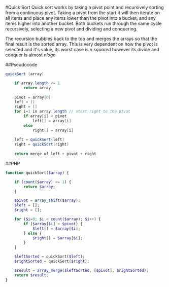 #Quick Sort
Quick sort works by taking a pivot point and recursively sorting from a continuous pivot. Taking a pivot from the start it will then iterate on all items and place any items lower than the pivot into a bucket, and any items higher into another bucket. Both buckets run through the same cycle recursively, selecting a new pivot and dividing and conquering.

The recursion bubbles back to the top and merges the arrays so that the final result is the sorted array. This is very dependent on how the pivot is selected and it's value, its worst case is *n squared* however its divide and conquer is almost *nlogn*

##Pseudocode
```java
quickSort (array)

	if array.length <= 1
		return array
	
	pivot = array[0]
	left = []
	right = []
	for i=1 in array.length // start right to the pivot
		if array[i] < pivot
			left[] = array[i]
		else
			right[] = array[i]
	
	left = quickSort(left)
	right = quickSort(right)
	
	return merge of left + pivot + right
```

##PHP
```php
function quickSort($array) {

	if (count($array) <= 1) {
		return $array;
	}

	$pivot = array_shift($array);
	$left = [];
	$right = [];

	for ($i=0; $i < count($array); $i++) {
		if ($array[$i] < $pivot) {
			$left[] = $array[$i];
		} else {
			$right[] = $array[$i];
		}
	}

	$leftSorted = quickSort($left);
	$rightSorted = quickSort($right);

	$result = array_merge($leftSorted, [$pivot], $rightSorted);
	return $result;
}
```